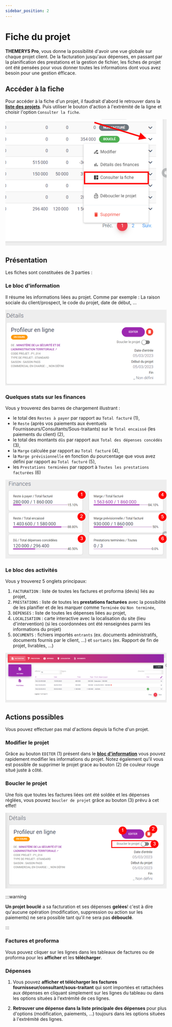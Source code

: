 ```yaml
---
sidebar_position: 2
---
```


# Fiche du projet
**THEMERYS Pro**, vous donne la possibilité d'avoir une vue globale sur chaque projet client. De la facturation jusqu'aux dépenses, en passant par la planification des prestations et la gestion de fichier, les fiches de projet ont été pensées pour vous donner toutes les informations dont vous avez besoin pour une gestion éfficace.

## Accéder à la fiche
Pour accéder à la fiche d'un projet, il faudrait d'abord le retrouver dans la **[liste des projets](./liste-projets#accéder-à-la-liste)**.
Puis utiliser le bouton d'action à l'extrémité de la ligne et choisir l'option `Consulter la fiche`.

![img alt](/img/fiche-projet-goto.png)

## Présentation
Les fiches sont constituées de 3 parties :

### Le bloc d'information
Il résume les informations liées au projet. Comme par exemple : La raison sociale du client/prospect, le code du projet, date de début, ...

![img alt](/img/fiche-projet-bloc-info.png)

### Quelques stats sur les finances
Vous y trouverez des barres de chargement illustrant :
- le total des `Restes à payer` par rapport au `Total facturé` (1),
- le `Reste` (après vos paiements aux éventuels Fournisseurs/Consultants/Sous-traitants) sur le `Total encaissé` (les paiements du client) (2),
- le total des montants `dûs` par rapport aux `Total des dépenses concédés` (3),
- la `Marge` calculée par rapport au `Total facturé` (4),
- la `Marge prévisionnelle` en fonction du pourcentage que vous avez défini par rapport au `Total facturé` (5),
- les `Prestations terminées` par rapport à `Toutes les prestations facturées` (6)

![img alt](/img/fiche-projet-bloc-finances.png)

### Le bloc des activités
Vous y trouverez 5 onglets principaux: 

1. `FACTURATION` : liste de toutes les factures et proforma (devis) liés au projet,
2. `PRESTATIONS` : liste de toutes les **prestations facturées** avec la possibilité de les planifier et de les marquer comme `Terminée` ou `Non terminée`,
3. `DÉPENSES` : liste de toutes les dépenses liées au projet,
4. `LOCALISATION` : carte interactive avec la localisation du site (lieu d'intervention) (si les coordonnées ont été renseignées parmi les informations du projet)
5. `DOCUMENTS` : fichiers importés `entrants` (ex. documents administratifs, documents fournis par le client, ...) et `sortants` (ex. Rapport de fin de projet, livrables, ...)

![img alt](/img/fiche-projet-bloc-activite.png)

## Actions possibles
Vous pouvez effectuer pas mal d'actions depuis la fiche d'un projet.

### Modifier le projet
Grâce au bouton `EDITER` (1) présent dans le **[bloc d'information](#le-bloc-dinformation)** vous pouvez rapidement modifier les informations du projet.
Notez également qu'il vous est possible de supprimer le projet grace au bouton (2) de couleur rouge situé juste à côté.

### Boucler le projet
Une fois que toutes les factures liées ont été soldée et les dépenses réglées, vous pouvez `boucler de projet` grâce au bouton (3) prévu à cet effet!

![img alt](/img/fiche-projet-editer.png)

:::warning

**Un projet bouclé** a sa facturation et ses dépenses **gelées**! c'est à dire qu'aucune opération (modification, suppression ou action sur les paiements) ne sera possible tant qu'il ne sera pas **débouclé**.

:::

### Factures et proforma
Vous pouvez cliquer sur les lignes dans les tableaux de factures ou de proforma pour les **afficher** et les **télécharger**.

### Dépenses
1. Vous pouvez **afficher et télécharger les factures fournisseur/consultant/sous-traitant** qui sont importées et rattachées aux dépenses en cliquant simplement sur les lignes du tableau ou dans les options situées à l'extrémité de ces lignes.

2. **Retrouver une dépense dans la liste principale des dépenses** pour plus d'options (modification, paiements, ...) toujours dans les options situées à l'extrémité des lignes.

